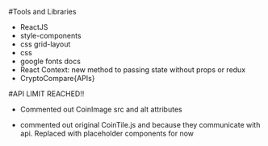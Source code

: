 #Tools and Libraries
 - ReactJS
 - style-components
 - css grid-layout
 - css
 - google fonts docs
 - React Context: new method to passing state without props or redux
- CryptoCompare{APIs}

#API LIMIT REACHED!!
- Commented out CoinImage src and alt attributes

- commented out original CoinTile.js <CoinHeaderGrid> and <CoinImage> because they communicate with api. Replaced with placeholder components for now